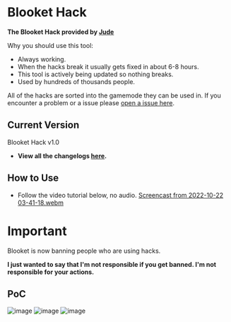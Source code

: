 # Blooket Hack

**The Blooket Hack provided by [Jude](https://twitter.com/judergideon)**

Why you should use this tool:
- Always working.
- When the hacks break it usually gets fixed in about 6-8 hours.
- This tool is actively being updated so nothing breaks.
- Used by hundreds of thousands people.

All of the hacks are sorted into the gamemode they can be used in. If you encounter a problem or a issue please [open a issue here](https://github.com/vantr-o/Blooket/issues).

## Current Version

Blooket Hack v1.0

- **View all the changelogs [here](https://github.com/vantr-o/Blooket/blob/main/CHANGELOG.md).**

## How to Use
- Follow the video tutorial below, no audio.
[Screencast from 2022-10-22 03-41-18.webm](https://user-images.githubusercontent.com/113489420/197330065-5084e1d9-6127-4b6b-9bd8-3c25f532e047.webm)

# Important

Blooket is now banning people who are using hacks.

**I just wanted to say that I'm not responsible if you get banned. I'm not responsible for your actions.**

## PoC
![image](https://user-images.githubusercontent.com/73669084/148287287-44fd3b5f-43d9-49be-bf9f-7d445d366bfd.png)
![image](https://user-images.githubusercontent.com/73669084/148287302-8693c202-6968-4cf3-811f-05cbd0fd8b2f.png)
![image](https://user-images.githubusercontent.com/73669084/148287313-30793b91-b0d1-430b-879b-398a23b9b197.png)
